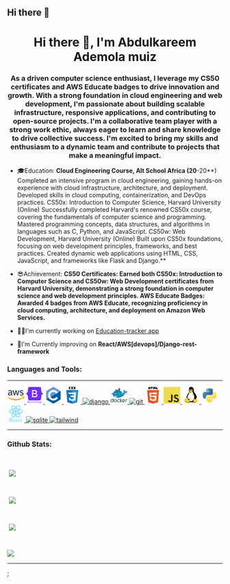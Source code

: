 ## Hi there 👋

<!--
**dr-white004/dr-white004** is a ✨ _special_ ✨ repository because its `README.md` (this file) appears on your GitHub profile.

Here are some ideas to get you started:

- 🔭 I’m currently working on ...
- 🌱 I’m currently learning ...
- 👯 I’m looking to collaborate on ...
- 🤔 I’m looking for help with ...
- 💬 Ask me about ...
- 📫 How to reach me: ...
- 😄 Pronouns: ...
- ⚡ Fun fact: ...
-->
<h1 align="center">Hi there 👋, I'm Abdulkareem Ademola muiz</h1>

<h3 align="center">As a driven computer science enthusiast, I leverage my CS50 certificates and AWS Educate badges to drive innovation and growth. With a strong foundation in cloud engineering and web development, I'm passionate about building scalable infrastructure, responsive applications, and contributing to open-source projects. I'm a collaborative team player with a strong work ethic, always eager to learn and share knowledge to drive collective success. I'm excited to bring my skills and enthusiasm to a dynamic team and contribute to projects that make a meaningful impact.</h3>

- 🎓Education: **Cloud Engineering Course, Alt School Africa (20**-20**) Completed an intensive program in cloud engineering, gaining hands-on experience with cloud infrastructure, architecture, and deployment. Developed skills in cloud computing, containerization, and DevOps practices. CS50x: Introduction to Computer Science, Harvard University (Online) Successfully completed Harvard's renowned CS50x course, covering the fundamentals of computer science and programming. Mastered programming concepts, data structures, and algorithms in languages such as C, Python, and JavaScript. CS50w: Web Development, Harvard University (Online) Built upon CS50x foundations, focusing on web development principles, frameworks, and best practices. Created dynamic web applications using HTML, CSS, JavaScript, and frameworks like Flask and Django.**

- 😎Achievement: **CS50 Certificates: Earned both CS50x: Introduction to Computer Science and CS50w: Web Development certificates from Harvard University, demonstrating a strong foundation in computer science and web development principles. AWS Educate Badges: Awarded 4 badges from AWS Educate, recognizing proficiency in cloud computing, architecture, and deployment on Amazon Web Services.**

- 👷‍♀️I'm currently working on [Education-tracker app](https://educationtracker.demola.great-site.net/)

- 🧠I'm Currently improving on **React/AWS[devops]/Django-rest-framework**

<h3 align="left">Languages and Tools:</h3>
<hr/><p align="left"> <a href="https://aws.amazon.com" target="_blank" rel="noreferrer"> <img src="https://raw.githubusercontent.com/devicons/devicon/master/icons/amazonwebservices/amazonwebservices-original-wordmark.svg" alt="aws" width="40" height="40"/> </a> <a href="https://getbootstrap.com" target="_blank" rel="noreferrer"> <img src="https://raw.githubusercontent.com/devicons/devicon/master/icons/bootstrap/bootstrap-plain-wordmark.svg" alt="bootstrap" width="40" height="40"/> </a> <a href="https://www.cprogramming.com/" target="_blank" rel="noreferrer"> <img src="https://raw.githubusercontent.com/devicons/devicon/master/icons/c/c-original.svg" alt="c" width="40" height="40"/> </a> <a href="https://www.w3schools.com/css/" target="_blank" rel="noreferrer"> <img src="https://raw.githubusercontent.com/devicons/devicon/master/icons/css3/css3-original-wordmark.svg" alt="css3" width="40" height="40"/> </a> <a href="https://www.djangoproject.com/" target="_blank" rel="noreferrer"> <img src="https://cdn.worldvectorlogo.com/logos/django.svg" alt="django" width="40" height="40"/> </a> <a href="https://www.docker.com/" target="_blank" rel="noreferrer"> <img src="https://raw.githubusercontent.com/devicons/devicon/master/icons/docker/docker-original-wordmark.svg" alt="docker" width="40" height="40"/> </a> <a href="https://git-scm.com/" target="_blank" rel="noreferrer"> <img src="https://www.vectorlogo.zone/logos/git-scm/git-scm-icon.svg" alt="git" width="40" height="40"/> </a> <a href="https://www.w3.org/html/" target="_blank" rel="noreferrer"> <img src="https://raw.githubusercontent.com/devicons/devicon/master/icons/html5/html5-original-wordmark.svg" alt="html5" width="40" height="40"/> </a> <a href="https://developer.mozilla.org/en-US/docs/Web/JavaScript" target="_blank" rel="noreferrer"> <img src="https://raw.githubusercontent.com/devicons/devicon/master/icons/javascript/javascript-original.svg" alt="javascript" width="40" height="40"/> </a> <a href="https://www.linux.org/" target="_blank" rel="noreferrer"> <img src="https://raw.githubusercontent.com/devicons/devicon/master/icons/linux/linux-original.svg" alt="linux" width="40" height="40"/> </a> <a href="https://www.python.org" target="_blank" rel="noreferrer"> <img src="https://raw.githubusercontent.com/devicons/devicon/master/icons/python/python-original.svg" alt="python" width="40" height="40"/> </a> <a href="https://reactjs.org/" target="_blank" rel="noreferrer"> <img src="https://raw.githubusercontent.com/devicons/devicon/master/icons/react/react-original-wordmark.svg" alt="react" width="40" height="40"/> </a> <a href="https://www.sqlite.org/" target="_blank" rel="noreferrer"> <img src="https://www.vectorlogo.zone/logos/sqlite/sqlite-icon.svg" alt="sqlite" width="40" height="40"/> </a> <a href="https://tailwindcss.com/" target="_blank" rel="noreferrer"> <img src="https://www.vectorlogo.zone/logos/tailwindcss/tailwindcss-icon.svg" alt="tailwind" width="40" height="40"/> </a> </p> <hr/>


<h3 align="left">Github Stats:</h3>
<br/> <p>&nbsp;<img align="center" src="https://github-readme-stats.vercel.app/api?username=dr-white004&theme=dark&hide_border=false&include_all_commits=false&count_private=false "/></p><br/> <p>&nbsp;<img align="center" src="https://github-readme-streak-stats.herokuapp.com/?user=dr-white004&theme=dark&hide_border=false "/></p><br/> <p>&nbsp;<img align="center" src="https://github-readme-stats.vercel.app/api/top-langs/?username=dr-white004&theme=dark&hide_border=false&include_all_commits=false&count_private=false&layout=compact"/></p><br/> <p>&nbsp;<img align="left" src="https://komarev.com/ghpvc/?username=dr-white004"/> </p><hr/> ;
